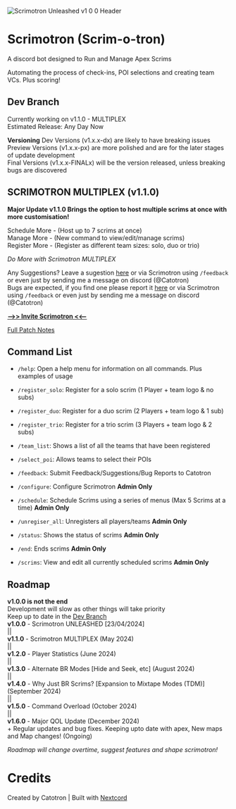 ![Scrimotron Unleashed v1 0 0 Header](https://github.com/CatotronExists/Scrimotron/assets/101963814/4d549e35-a664-4bb0-8dcb-1c7d9b0ced03)
# Scrimotron (Scrim-o-tron)
A discord bot designed to Run and Manage Apex Scrims

Automating the process of check-ins, POI selections and creating team VCs. Plus scoring!

## Dev Branch
Currently working on v1.1.0 - MULTIPLEX\
Estimated Release: Any Day Now

**Versioning**
Dev Versions (v1.x.x-dx) are likely to have breaking issues\
Preview Versions (v1.x.x-px) are more polished and are for the later stages of update development\
Final Versions (v1.x.x-FINALx) will be the version released, unless breaking bugs are discovered

## SCRIMOTRON MULTIPLEX (v1.1.0)
**Major Update v1.1.0 Brings the option to host multiple scrims at once with more customisation!**

Schedule More - (Host up to 7 scrims at once)\
Manage More - (New command to view/edit/manage scrims)\
Register More - (Register as different team sizes: solo, duo or trio)

*Do More with Scrimotron MULTIPLEX*

Any Suggestions? Leave a sugestion [here](https://github.com/CatotronExists/Scrimotron/issues/new?assignees=&labels=&projects=&template=feature_request.md&title=%5BSuggestion%5D) or via Scrimotron using `/feedback` or even just by sending me a message on discord (@Catotron)\
Bugs are expected, if you find one please report it [here](https://github.com/CatotronExists/Scrimotron/issues/new?assignees=&labels=&projects=&template=bug_report.md&title=%5BBug%5D) or via Scrimotron using `/feedback` or even just by sending me a message on discord (@Catotron)

[**-->> Invite Scrimotron <<--**](https://discord.com/oauth2/authorize?client_id=1165565006763536445&permissions=8&scope=bot+applications.commands)

[Full Patch Notes](https://github.com/CatotronExists/Scrimotron/releases/tag/v1.1.0)

## Command List
- `/help`: Open a help menu for information on all commands. Plus examples of usage
- `/register_solo`: Register for a solo scrim (1 Player + team logo & no subs)
- `/register_duo`: Register for a duo scrim (2 Players + team logo & 1 sub)
- `/register_trio`: Register for a trio scrim (3 Players + team logo & 2 subs)
- `/team_list`: Shows a list of all the teams that have been registered
- `/select_poi`: Allows teams to select their POIs
- `/feedback`: Submit Feedback/Suggestions/Bug Reports to Catotron

- `/configure`: Configure Scrimotron **Admin Only**
- `/schedule`: Schedule Scrims using a series of menus (Max 5 Scrims at a time) **Admin Only**
- `/unregiser_all`: Unregisters all players/teams **Admin Only**
- `/status`: Shows the status of scrims **Admin Only**
- `/end`: Ends scrims **Admin Only**
- `/scrims`: View and edit all currently scheduled scrims **Admin Only**

## Roadmap
**v1.0.0 is not the end**\
Development will slow as other things will take priority\
Keep up to date in the [Dev Branch](https://github.com/CatotronExists/Scrimotron/tree/dev)\
**v1.0.0** - Scrimotron UNLEASHED [23/04/2024]\
||\
**v1.1.0** - Scrimotron MULTIPLEX (May 2024)\
||\
**v1.2.0** - Player Statistics (June 2024)\
||\
**v1.3.0** - Alternate BR Modes [Hide and Seek, etc] (August 2024)\
||\
**v1.4.0** - Why Just BR Scrims? [Expansion to Mixtape Modes (TDM)] (September 2024)\
||\
**v1.5.0** - Command Overload (October 2024)\
||\
**v1.6.0** - Major QOL Update (December 2024)\
\+ Regular updates and bug fixes. Keeping upto date with apex, New maps and Map changes! (Ongoing)

*Roadmap will change overtime, suggest features and shape scrimotron!*

# Credits
Created by Catotron | Built with [Nextcord](https://github.com/nextcord/nextcord)